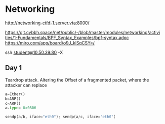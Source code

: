 # Networking

http://networking-ctfd-1.server.vta:8000/

https://git.cybbh.space/net/public/-/blob/master/modules/networking/activities/1-Fundamentals/BPF_Syntax_Examples/bpf-syntax.adoc
https://miro.com/app/board/o9J_klSqCSY=/ 

ssh student@10.50.39.80 -X

## Day 1

Teardrop attack. Altering the Offset of a fragmented packet, where the attacker can replace 

```python
a=Ether()
b=ARP()
c=ARP()
a.type= 0x0806

sendp(a/b, iface="eth0"); sendp(a/c, iface="eth0")
```
